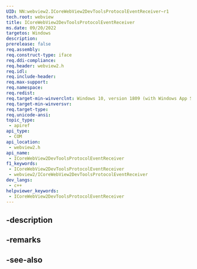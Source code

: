 ```yaml
---
UID: NN:webview2.ICoreWebView2DevToolsProtocolEventReceiver~r1
tech.root: webview
title: ICoreWebView2DevToolsProtocolEventReceiver
ms.date: 09/20/2022
targetos: Windows
description: 
prerelease: false
req.assembly: 
req.construct-type: iface
req.ddi-compliance: 
req.header: webview2.h
req.idl: 
req.include-header: 
req.max-support: 
req.namespace: 
req.redist: 
req.target-min-winverclnt: Windows 10, version 1809 (with Windows App SDK 1.1 or later)
req.target-min-winversvr: 
req.target-type: 
req.unicode-ansi: 
topic_type:
 - apiref
api_type:
 - COM
api_location:
 - webview2.h
api_name:
 - ICoreWebView2DevToolsProtocolEventReceiver
f1_keywords:
 - ICoreWebView2DevToolsProtocolEventReceiver
 - webview2/ICoreWebView2DevToolsProtocolEventReceiver
dev_langs:
 - c++
helpviewer_keywords:
 - ICoreWebView2DevToolsProtocolEventReceiver
---
```


## -description

## -remarks

## -see-also

